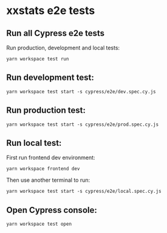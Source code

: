 # xxstats e2e tests

## Run all Cypress e2e tests

Run production, development and local tests:

```
yarn workspace test run
```

## Run development test:

```
yarn workspace test start -s cypress/e2e/dev.spec.cy.js
```

## Run production test:

```
yarn workspace test start -s cypress/e2e/prod.spec.cy.js
```

## Run local test:

First run frontend dev environment:

```
yarn workspace frontend dev
```

Then use another terminal to run:

```
yarn workspace test start -s cypress/e2e/local.spec.cy.js
```

## Open Cypress console:

```
yarn workspace test open
```